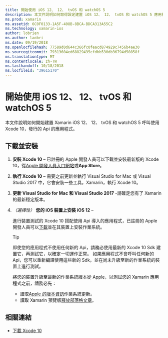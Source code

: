```yaml
---
title: 開始使用 iOS 12、 12、 tvOS 和 watchOS 5
description: 本文件說明如何取得設定建置 iOS 12、 12、 tvOS 和 watchOS 5 應用程式與 Xamarin。 它討論如何下載 Xcode 10 和更新 Visual Studio for Mac 和 Visual Studio 2017。
ms.prod: xamarin
ms.assetid: 6C0F0133-1A5F-408B-8BCA-BDCA313A55C2
ms.technology: xamarin-ios
author: lobrien
ms.author: laobri
ms.date: 09/19/2018
ms.openlocfilehash: 77589d0d644c366fc0feacd874929c7456b4ae30
ms.sourcegitcommit: 79313604ed68829435cfdbb530db36794d50858f
ms.translationtype: MT
ms.contentlocale: zh-TW
ms.lasthandoff: 10/18/2018
ms.locfileid: "39615170"
---
```

# <a name="get-started-with-ios-12-tvos-12-and-watchos-5"></a>開始使用 iOS 12、 12、 tvOS 和 watchOS 5

本文件說明如何開始建置 Xamarin iOS 12、 12、 tvOS 和 watchOS 5 呼叫使用 Xcode 10，發行的 Api 的應用程式。

## <a name="download-and-install"></a>下載並安裝

1. **安裝 Xcode 10** – 已註冊的 Apple 開發人員可以下載並安裝最新版的 Xcode 10，從[Apple 開發人員入口網站](https://developer.apple.com/download/)或**App Store**。

2. **執行 Xcode 10** – 需要之前更新並執行 Visual Studio for Mac 或 Visual Studio 2017 中，它會安裝一些工具，Xamarin，執行 Xcode 10。

3. **更新 Visual Studio for Mac 和 Visual Studio 2017** -請確定您有了 Xamarin 的最新穩定版本。

4. _（選擇性）_ **您的 iOS 裝置上安裝 iOS 12** –

   進行裝置測試的 Xcode 10 搭配使用 Api 導入的應用程式，已註冊的 Apple 開發人員可以[下載](https://developer.apple.com/download)並在其裝置上安裝作業系統。

   > [!TIP]
   > 即使您的應用程式不使用任何新的 Api，請務必使用最新的 Xcode 10 Sdk 建置它，再測試它，以確定一切運作正常。 如果應用程式不會呼叫任何新的 Api，您可以重新編譯使用這些新的 Sdk，並在尚未升級至新的作業系統的裝置上進行測試。
   >
   > 將您的裝置升級至最新的作業系統版本從 Apple，以測試您的 Xamarin 應用程式之前，請務必先：
   >
   > - 讀取[Apple 的版本資訊](https://developer.apple.com/download/)作業系統更新。
   > - 讀取 Xamarin 預覽版[釋放部落格文章](https://releases.xamarin.com/preview-release-xcode-10-beta-6/)。

## <a name="related-links"></a>相關連結

- [下載 Xcode 10](https://developer.apple.com/download/)
